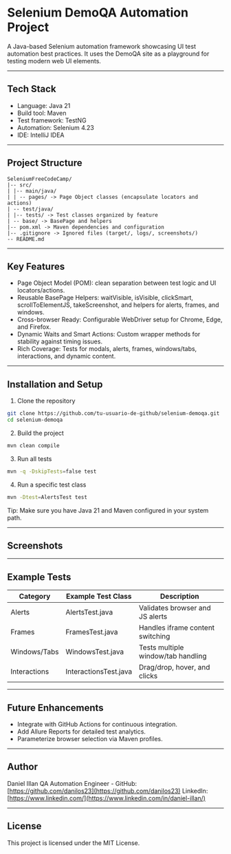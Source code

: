 # Selenium DemoQA Automation Project

A Java-based Selenium automation framework showcasing UI test automation best practices.
It uses the DemoQA site as a playground for testing modern web UI elements.

---

## Tech Stack

- Language: Java 21
- Build tool: Maven
- Test framework: TestNG
- Automation: Selenium 4.23
- IDE: IntelliJ IDEA

---

## Project Structure
```
SeleniumFreeCodeCamp/
|-- src/
| |-- main/java/
| | -- pages/ -> Page Object classes (encapsulate locators and actions)
| -- test/java/
| |-- tests/ -> Test classes organized by feature
| -- base/ -> BasePage and helpers
|-- pom.xml -> Maven dependencies and configuration
|-- .gitignore -> Ignored files (target/, logs/, screenshots/)
-- README.md
```
---

## Key Features

- Page Object Model (POM): clean separation between test logic and UI locators/actions. 
- Reusable BasePage Helpers: waitVisible, isVisible, clickSmart, scrollToElementJS, takeScreenshot, and helpers for alerts, frames, and windows.
- Cross-browser Ready: Configurable WebDriver setup for Chrome, Edge, and Firefox.
- Dynamic Waits and Smart Actions: Custom wrapper methods for stability against timing issues.
- Rich Coverage: Tests for modals, alerts, frames, windows/tabs, interactions, and dynamic content.

---

## Installation and Setup

1. Clone the repository
```bash
git clone https://github.com/tu-usuario-de-github/selenium-demoqa.git
cd selenium-demoqa
```

2. Build the project
```bash
mvn clean compile
```

3. Run all tests
```bash
mvn -q -DskipTests=false test
```

4. Run a specific test class
```bash
mvn -Dtest=AlertsTest test
```

Tip: Make sure you have Java 21 and Maven configured in your system path.

---

## Screenshots


---

## Example Tests

| Category | Example Test Class | Description |
|-----------|-------------------|--------------|
| Alerts | AlertsTest.java | Validates browser and JS alerts |
| Frames | FramesTest.java | Handles iframe content switching |
| Windows/Tabs | WindowsTest.java | Tests multiple window/tab handling |
| Interactions | InteractionsTest.java | Drag/drop, hover, and clicks |

---

## Future Enhancements

- Integrate with GitHub Actions for continuous integration.
- Add Allure Reports for detailed test analytics.
- Parameterize browser selection via Maven profiles.

---

## Author

Daniel Illan
QA Automation Engineer - 
GitHub: [https://github.com/danilos23](https://github.com/danilos23)
LinkedIn: [https://www.linkedin.com/](https://www.linkedin.com/in/daniel-illan/)

---

## License

This project is licensed under the MIT License.

